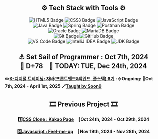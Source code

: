 <h2 align="center">⚙️ Tech Stack with Tools ⚙️</h2>
<div align="center">
  
![HTML5 Badge](https://img.shields.io/badge/HTML5-E34F26?logo=html5&logoColor=white)
![CSS3 Badge](https://img.shields.io/badge/CSS3-1572B6?logo=css3&logoColor=white)
![JavaScript Badge](https://img.shields.io/badge/JavaScript-F7DF1E?logo=javascript&logoColor=black&labelColor=F7DF1E)<br>
![Java Badge](https://img.shields.io/badge/Java-007396?logo=openjdk&logoColor=white&labelColor=007396)
![Spring Badge](https://img.shields.io/badge/Spring-6DB33F?logo=spring&logoColor=white)
![Postman Badge](https://img.shields.io/badge/Postman-FF6C37?logo=postman&logoColor=white)<br>
![Oracle Badge](https://img.shields.io/badge/Oracle-F80000?logo=oracle&logoColor=white)
![MariaDB Badge](https://img.shields.io/badge/MariaDB-003545?logo=mariadb&logoColor=white)
<br>
![Git Badge](https://img.shields.io/badge/Git-F05032?logo=git&logoColor=white)
![GitHub Badge](https://img.shields.io/badge/GitHub-181717?logo=github&logoColor=white)<br>
![VS Code Badge](https://img.shields.io/badge/Visual%20Studio%20Code_1.95.3-007ACC?logo=visual-studio-code&logoColor=white)
![IntelliJ IDEA Badge](https://img.shields.io/badge/IntelliJ_IDEA_2024.2.2(Community_Edition)-000000?logo=intellijidea&logoColor=white&labelColor=000000)
![JDK Badge](https://img.shields.io/badge/-JDK_17-007396?logo=java&logoColor=white&labelColor=007396)<br>

</div>


<h2 align="center"> ⚓ Set Sail of Programmer : Oct 7th, 2024<br>
                🚢 D+78ㅤ🚀 TODAY: TUE, Dec 24th, 2024 </h2>
                     
**✏️[K-디지털 트레이닝: 자바(프론트엔드&백엔드, 풀스택) 6기](https://www.choongang.co.kr/html/sub03_07_n.php?#kangnam) : ✈️Ongoing: 📅Oct 7th, 2024 - April 1st, 2025 🪄[Taught by Soon9](https://github.com/soongu)**

 <h2 align="center"> 🎞️ Previous Project 🎞️ </h2>
 <div align="center">
   
**[1️⃣CSS Clone : Kakao Page](https://github.com/ThoI-i/1st-PJ-CSS-Clone)　📅Oct 24th, 2024 - Oct 29th, 2024**

**[2️⃣Javascript : Feel-me-up](https://github.com/2nd-PJ-Javascript/Fill-me-Up)　📅Nov 19th, 2024 - Nov 28th, 2024**

</div>
